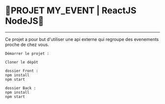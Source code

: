 # 🚗PROJET MY_EVENT | ReactJS NodeJS📅
  
  ----------------  

  Ce projet a pour but d'utiliser une api externe qui regroupe des evenements proche de chez vous.  
    
`Démarrer le projet :`  
```
Cloner le dépôt

dossier Front :
npm install
npm start

dossier Back :
npm install
npm start
```